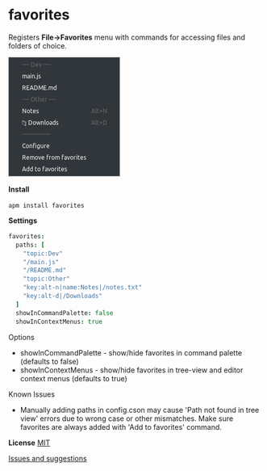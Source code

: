 favorites
==========
Registers **File->Favorites** menu with commands for accessing files and folders of choice.

![src.png](scr.png)

**Install**

```apm install favorites```

**Settings**

```cson
favorites:
  paths: [
    "topic:Dev"
    "/main.js"
    "/README.md"
    "topic:Other"
    "key:alt-n|name:Notes|/notes.txt"
    "key:alt-d|/Downloads"
  ]
  showInCommandPalette: false
  showInContextMenus: true
```
Options
* showInCommandPalette - show/hide favorites in command palette (defaults to false)
* showInContextMenus - show/hide favorites in tree-view and editor context menus (defaults to true)

Known Issues
* Manually adding paths in config.cson may cause 'Path not found in tree view' errors due to wrong case or other mismatches. Make sure favorites are always added with 'Add to favorites' command.


**License** [MIT](https://github.com/gliviu/atom-favorites/blob/master/LICENSE)

[Issues and suggestions](https://github.com/gliviu/atom-favorites/issues)
